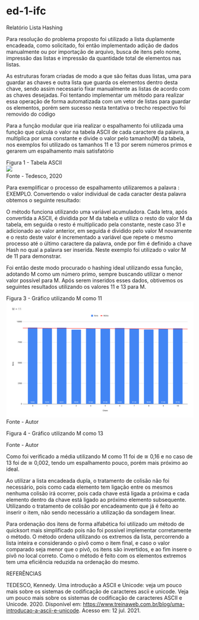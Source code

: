 # ed-1-ifc
Relatório Lista Hashing

Para resolução do problema proposto foi utilizado a lista duplamente encadeada, como solicitado, foi então implementado adição de dados manualmente ou por importação de arquivo, busca de itens pelo nome, impressão das listas e impressão da quantidade total de elementos nas listas.

As estruturas foram criadas de modo a que são feitas duas listas, uma para guardar as chaves e outra lista que guarda os elementos dentro desta chave, sendo assim necessario fixar manualmente as listas de acordo com as chaves desejadas. Foi tentando implementar um método para realizar essa operação de forma automatizada com um vetor de listas para guardar os elementos, porém sem sucesso nesta tentativa o trecho respectivo foi removido do código

Para a função modular que iria realizar o espalhamento foi utilizada uma função que calcula o valor na tabela ASCII de cada caractere da palavra, a multiplica por uma constante e divide o valor pelo tamanho(M) da tabela, nos exemplos foi utilizado os tamanhos 11 e 13 por serem números primos e gerarem um espalhamento mais satisfatório


Figura 1 - Tabela ASCII
<br />
<img src="https://dkrn4sk0rn31v.cloudfront.net/uploads/2020/05/ascii-7bits-v2.png" >
<br />
Fonte - Tedesco, 2020

Para exemplificar o processo de espalhamento utilizaremos a palavra : EXEMPLO.
Convertendo o valor individual de cada caracter desta palavra obtemos o seguinte resultado:


O método funciona utilizando uma variável acumuladora. Cada letra, após convertida a ASCII, é dividida por M da tabela e utiliza o resto do valor M da tabela, em seguida o resto é multiplicado pela constante, neste caso 31 e adicionado ao valor anterior, em seguida é dividido pelo valor M novamente e o resto deste valor é incrementado a variável que repete o mesmo processo até o último caractere da palavra, onde por fim é definido a chave Hash no qual a palavra ser inserida. Neste exemplo foi utilizado o valor M de 11 para demonstrar.

Foi então deste modo procurado o hashing ideal utilizando essa função, adotando M como um número primo, sempre buscando utilizar o menor valor possível para M. Após serem inseridos esses dados, obtivemos os seguintes resultados utilizando os valores 11 e 13 para M.



Figura 3 - Gráfico utilizando M como 11 
<img src="/img1.png" >
Fonte - Autor

Figura 4 - Gráfico utilizando M como 13

Fonte - Autor

Como foi verificado a média utilizando M como 11 foi de ≅ 0,16 e no caso de 13 foi de ≅ 0,002, tendo um espalhamento pouco, porém mais próximo ao ideal.

Ao utilizar a lista encadeada dupla, o tratamento de colisão não foi necessário, pois como cada elemento tem ligação entre os mesmos nenhuma colisão irá ocorrer, pois cada chave está ligada a próxima e cada elemento dentro da chave está ligado ao próximo elemento subsequente. Utilizando o tratamento de colisão por encadeamento que já é feito ao inserir o item, não sendo necessário a utilização da sondagem linear.

Para ordenação dos itens de forma alfabética foi utilizado um método de quicksort mais simplificado pois não foi possível implementar corretamente o método. O método ordena utilizando os extremos da lista, percorrendo a lista inteira e considerando o pivô como o item final, e caso o valor comparado seja menor que o pivô, os itens são invertidos, e ao fim insere o pivô no local correto. Como o método é feito com os elementos extremos tem uma eficiência reduzida na ordenação do mesmo.

REFERÊNCIAS

TEDESCO, Kennedy. Uma introdução a ASCII e Unicode: veja um pouco mais sobre os sistemas de codificação de caracteres ascii e unicode. Veja um pouco mais sobre os sistemas de codificação de caracteres ASCII e Unicode. 2020. Disponível em: https://www.treinaweb.com.br/blog/uma-introducao-a-ascii-e-unicode. Acesso em: 12 jul. 2021.
